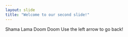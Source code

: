 ```yaml
---
layout: slide
title: "Welcome to our second slide!"
---
```

Shama Lama Doom Doom
Use the left arrow to go back!
